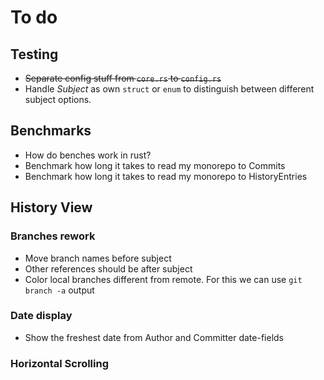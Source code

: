# To do

## Testing

* ~~Separate config stuff from `core.rs` to `config.rs`~~
* Handle *Subject* as own `struct` or `enum` to
   distinguish between different subject options.

## Benchmarks

* How do benches work in rust?
* Benchmark how long it takes to read my monorepo to Commits
* Benchmark how long it takes to read my monorepo to HistoryEntries

## History View

### Branches rework

* Move branch names before subject
* Other references should be after subject
* Color local branches different from remote.
   For this we can use `git branch -a` output

### Date display

* Show the freshest date from Author and Committer date-fields

### Horizontal Scrolling
